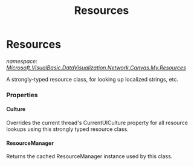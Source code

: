 ﻿---
title: Resources
---

# Resources
_namespace: [Microsoft.VisualBasic.DataVisualization.Network.Canvas.My.Resources](N-Microsoft.VisualBasic.DataVisualization.Network.Canvas.My.Resources.html)_

A strongly-typed resource class, for looking up localized strings, etc.




### Properties

#### Culture
Overrides the current thread's CurrentUICulture property for all
 resource lookups using this strongly typed resource class.
#### ResourceManager
Returns the cached ResourceManager instance used by this class.
